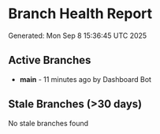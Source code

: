 # Branch Health Report
Generated: Mon Sep  8 15:36:45 UTC 2025

## Active Branches
- **main** - 11 minutes ago by Dashboard Bot

## Stale Branches (>30 days)
No stale branches found
